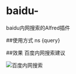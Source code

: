 # baidu-
baidu内网搜索的Alfred插件

##使用方式
ns {query}

##效果
百度内网搜索建议

![百度内网搜索](http://i1.tietuku.com/8d76f7634aac5ec8.png)

